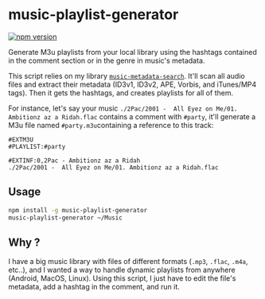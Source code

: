 # music-playlist-generator

[![npm version](https://badge.fury.io/js/music-playlist-generator.svg)](https://badge.fury.io/js/music-playlist-generator)

Generate M3u playlists from your local library using the hashtags contained in the comment section or in the genre in music's metadata.

This script relies on my library [`music-metadata-search`](https://www.npmjs.com/package/music-metadata-search). It'll scan all audio files and extract their metadata (ID3v1, ID3v2, APE, Vorbis, and iTunes/MP4 tags). Then it gets the hashtags, and creates playlists for all of them.

For instance, let's say your music `./2Pac/2001 -  All Eyez on Me/01. Ambitionz az a Ridah.flac` contains a comment with `#party`, it'll generate a M3u file named `#party.m3u`containing a reference to this track:

```m3u
#EXTM3U
#PLAYLIST:#party

#EXTINF:0,2Pac - Ambitionz az a Ridah
./2Pac/2001 -  All Eyez on Me/01. Ambitionz az a Ridah.flac
```

## Usage

```sh
npm install -g music-playlist-generator
music-playlist-generator ~/Music
```

## Why ?

I have a big music library with files of different formats (`.mp3`, `.flac`, `.m4a`, etc..), and I wanted a way to handle dynamic playlists from anywhere (Android, MacOS, Linux). Using this script, I just have to edit the file's metadata, add a hashtag in the comment, and run it.
